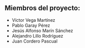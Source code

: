 ## Miembros del proyecto:
- Víctor Vega Martínez
- Pablo Garay Pérez
- Jesús Alfonso Marín Sánchez
- Alejandro Lillo Rodríguez
- Juan Cordero Pascual
